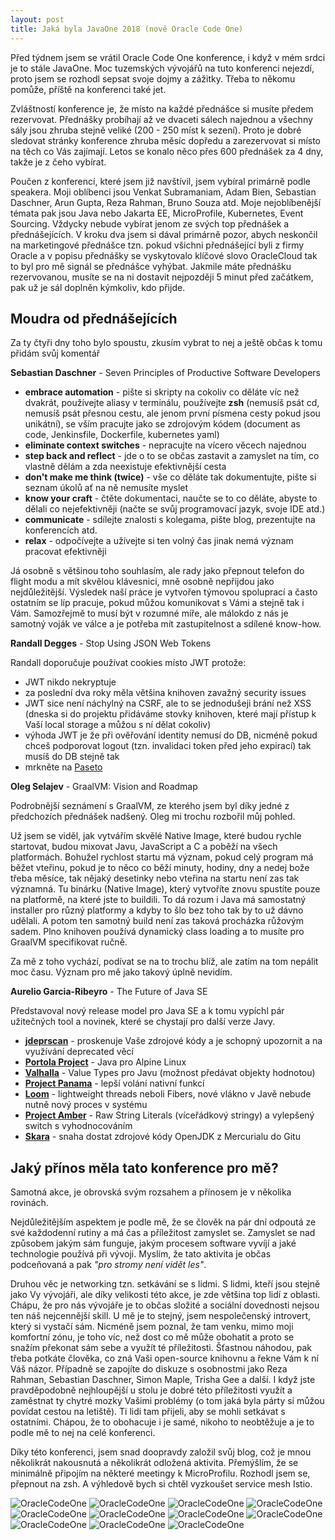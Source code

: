 ```yaml
---
layout: post
title: Jaká byla JavaOne 2018 (nově Oracle Code One)
---
```

Před týdnem jsem se vrátil Oracle Code One konference, i když v mém srdci je to stále JavaOne. Moc tuzemských vývojářů na tuto konferenci nejezdí, proto jsem se rozhodl sepsat svoje dojmy a zážitky. Třeba to někomu pomůže, příště na konferenci také jet.

Zvláštností konference je, že místo na každé přednášce si musíte předem rezervovat. Přednášky probíhají až ve dvaceti sálech najednou a všechny sály jsou zhruba stejně veliké (200 - 250 míst k sezení). Proto je dobré sledovat stránky konference zhruba měsíc dopředu a zarezervovat si místo na těch co Vás zajímají. Letos se konalo něco přes 600 přednášek za 4 dny, takže je z čeho vybírat.

Poučen z konferencí, které jsem již navštívil, jsem vybíral primárně podle speakera. Moji oblíbenci jsou Venkat Subramaniam, Adam Bien, Sebastian Daschner, Arun Gupta, Reza Rahman, Bruno Souza atd. Moje nejoblíbenější témata pak jsou Java nebo Jakarta EE, MicroProfile, Kubernetes, Event Sourcing. Vždycky nebude vybírat jenom ze svých top přednášek a přednášejících. V kroku dva jsem si dával primárně pozor, abych neskončil na marketingové přednášce tzn. pokud všichni přednášející byli z firmy Oracle a v popisu přednášky se vyskytovalo klíčové slovo OracleCloud tak to byl pro mě signál se přednášce vyhýbat. Jakmile máte přednášku rezervovanou, musíte se na ni dostavit nejpozději 5 minut před začátkem, pak už je sál doplněn kýmkoliv, kdo přijde.


## Moudra od přednášejících
Za ty čtyři dny toho bylo spoustu, zkusím vybrat to nej a ještě občas k tomu přidám svůj komentář

**Sebastian Daschner** - Seven Principles of Productive Software Developers

* **embrace automation** - pište si skripty na cokoliv co děláte víc než dvakrát, používejte aliasy v terminálu, používejte **zsh** (nemusíš psát cd, nemusíš psát přesnou cestu, ale jenom první písmena cesty pokud jsou unikátní), se vším pracujte jako se zdrojovým kódem (document as code, Jenkinsfile, Dockerfile, kubernetes yaml)
* **eliminate context switches** - nepracujte na vícero věcech najednou
* **step back and reflect** - jde o to se občas zastavit a zamyslet na tím, co vlastně dělám a zda neexistuje efektivnější cesta
* **don't make me think (twice)** - vše co děláte tak dokumentujte, pište si seznam úkolů ať na ně nemusíte myslet
* **know your craft** - čtěte dokumentaci, naučte se to co děláte, abyste to dělali co nejefektivněji (načte se svůj programovací jazyk, svoje IDE atd.)
* **communicate** - sdílejte znalosti s kolegama, pište blog, prezentujte na konferencích atd.
* **relax** - odpočívejte a užívejte si ten volný čas jinak nemá význam pracovat efektivněji

Já osobně s většinou toho souhlasím, ale rady jako přepnout telefon do flight modu a mít skvělou klávesnici, mně osobně nepřijdou jako nejdůležitější. Výsledek naší práce je vytvořen týmovou spoluprací a často ostatním se líp pracuje, pokud můžou komunikovat s Vámi a stejně tak i Vám. Samozřejmě to musí být v rozumné míře, ale málokdo z nás je samotný voják ve válce a je potřeba mít zastupitelnost a sdílené know-how.

**Randall Degges** - Stop Using JSON Web Tokens

Randall doporučuje používat cookies místo JWT protože:
* JWT nikdo nekryptuje
* za poslední dva roky měla většina knihoven zavažný security issues
* JWT sice není náchylný na CSRF, ale to se jednodušeji brání než XSS (dneska si do projektu přidáváme stovky knihoven, které mají přístup k Vaší local storage a můžou s ní dělat cokoliv)
* výhoda JWT je že při ověřování identity nemusí do DB, nicméně pokud chceš podporovat logout (tzn. invalidaci token před jeho expirací) tak musíš do DB stejně tak
* mrkněte na [Paseto](https://paseto.io/)

**Oleg Selajev** - GraalVM: Vision and Roadmap

Podrobnější seznámení s GraalVM, ze kterého jsem byl díky jedné z předchozích přednášek nadšený. Oleg mi trochu rozbořil můj pohled.

Už jsem se viděl, jak vytvářím skvělé Native Image, které budou rychle startovat, budou mixovat Javu, JavaScript a C a poběží na všech platformách. Bohužel rychlost startu má význam, pokud celý program má běžet vteřinu, pokud je to něco co běží minuty, hodiny, dny a nedej bože třeba měsíce, tak nějaký desetinky nebo vteřina na startu není zas tak významná. Tu binárku (Native Image), který vytvoříte znovu spustíte pouze na platformě, na které jste to buildili. To dá rozum i Java má samostatný installer pro různý platformy a kdyby to šlo bez toho tak by to už dávno udělali. A potom ten samotný build není zas taková procházka růžovým sadem. Plno knihoven používá dynamický class loading a to musíte pro GraalVM specifikovat ručně.

Za mě z toho vychází, podívat se na to trochu blíž, ale zatím na tom nepálit moc času. Význam pro mě jako takový úplně nevidím.

**Aurelio Garcia-Ribeyro** - The Future of Java SE

Představoval nový release model pro Java SE a k tomu vypíchl pár užitečných tool a novinek, které se chystají pro další verze Javy.
* **[jdeprscan](https://docs.oracle.com/javase/9/tools/jdeprscan.htm)** - proskenuje Vaše zdrojové kódy a je schopný upozornit a na využívání deprecated věcí
* **[Portola Project](https://openjdk.java.net/projects/portola/)** - Java pro Alpine Linux
* **[Valhalla](https://openjdk.java.net/projects/valhalla/)** - Value Types pro Javu (možnost předávat objekty hodnotou)
* **[Project Panama](http://openjdk.java.net/projects/panama/)** - lepší volání nativní funkcí
* **[Loom](http://openjdk.java.net/projects/loom/)** - lightweight threads neboli Fibers, nové vlákno v Javě nebude nutně nový proces v systému
* **[Project Amber](http://openjdk.java.net/projects/amber/)** - Raw String Literals (víceřádkový stringy) a vylepšený switch s vyhodnocováním
* **[Skara](http://openjdk.java.net/projects/skara/)** - snaha dostat zdrojové kódy OpenJDK z Mercurialu do Gitu

## Jaký přínos měla tato konference pro mě?
Samotná akce, je obrovská svým rozsahem a přínosem je v několika rovinách.

Nejdůležitějším aspektem je podle mě, že se člověk na pár dní odpoutá ze své každodenní rutiny a má čas a příležitost zamyslet se. Zamyslet se nad způsobem jakým sám funguje, jakým procesem software vyvíjí a jaké technologie používá při vývoji. Myslím, že tato aktivita je občas podceňovaná a pak *"pro stromy není vidět les"*.

Druhou věc je networking tzn. setkávání se s lidmi. S lidmi, kteří jsou stejně jako Vy vývojáři, ale díky velikosti této akce, je zde většina top lidí z oblasti. Chápu, že pro nás vývojáře je to občas složité a sociální dovednosti nejsou ten náš nejcennější skill. U mě je to stejný, jsem nespolečenský introvert, který si vystačí sám. Nicméně jsem poznal, že tam venku, mimo moji komfortní zónu, je toho víc, než dost co mě může obohatit a proto se snažím překonat sám sebe a využít té příležitosti. Šťastnou náhodou, pak třeba potkáte člověka, co zná Vaši open-source knihovnu a řekne Vám k ní Váš názor. Případně se zapojíte do diskuze s osobnostmi jako Reza Rahman, Sebastian Daschner, Simon Maple, Trisha Gee a další. I když jste pravděpodobně nejhloupější u stolu je dobré této příležitosti využít a zaměstnat ty chytré mozky Vašimi problémy (o tom jaká byla párty si můžou povídat cestou na letiště). Ti lidi tam přijeli, aby se mohli setkávat s ostatními. Chápou, že to obohacuje i je samé, nikoho to neobtěžuje a je to podle mě to nej na celé konferenci.

Díky této konferenci, jsem snad doopravdy založil svůj blog, což je mnou několikrát nakousnutá a několikrát odložená aktivita. Přemýšlím, že se minimálně připojím na některé meetingy k MicroProfilu. Rozhodl jsem se, přepnout na zsh. A výhledově bych si chtěl vyzkoušet service mesh Istio.

![OracleCodeOne](../images/2018/sf-01.jpg)
![OracleCodeOne](../images/2018/sf-02.jpg)
![OracleCodeOne](../images/2018/sf-04.jpg)
![OracleCodeOne](../images/2018/sf-05.jpg)
![OracleCodeOne](../images/2018/sf-06.jpg)
![OracleCodeOne](../images/2018/sf-07.jpg)
![OracleCodeOne](../images/2018/sf-08.jpg)
![OracleCodeOne](../images/2018/sf-09.jpg)
![OracleCodeOne](../images/2018/sf-11.jpg)
![OracleCodeOne](../images/2018/sf-13.jpg)
![OracleCodeOne](../images/2018/sf-12.jpg)
